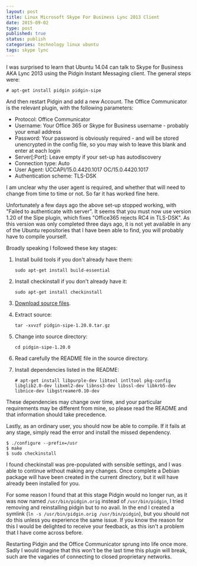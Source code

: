 ```yaml
--- 
layout: post 
title: Linux Microsoft Skype For Business Lync 2013 Client
date: 2015-09-02
type: post 
published: true 
status: publish
categories: technology linux ubuntu
tags: skype lync
---
```


I was surprised to learn that Ubuntu 14.04 can talk to Skype for
Business AKA Lync 2013 using the Pidgin Instant Messaging client. The
general steps were:

    # apt-get install pidgin pidgin-sipe

And then restart Pidgin and add a new Account. The Office Communicator
is the relevant plugin, with the following parameters:

  * Protocol: Office Communicator
  * Username: Your Office 365 or Skype for Business username - probably
    your email address
  * Password: Your password is obviously required - and will be stored
    unencrypted in the config file, so you may wish to leave this blank
    and enter at each login
  * Server[:Port]: Leave empty if your set-up has autodiscovery
  * Connection type: Auto
  * User Agent: UCCAPI/15.0.4420.1017 OC/15.0.4420.1017
  * Authentication scheme: TLS-DSK

I am unclear why the user agent is required, and whether that will need
to change from time to time or not. So far it has worked fine here.

Unfortunately a few days ago the above set-up stopped working, with
"Failed to authenticate with server". It seems that you must now use
version 1.20 of the Sipe plugin, which fixes "Office365 rejects RC4 in
TLS-DSK". As this version was only completed three days ago, it is not
yet available in any of the Ubuntu repositories that I have been able to
find, you will probably have to compile yourself.

Broadly speaking I followed these key stages:

1.  Install build tools if you don't already have them:

    `sudo apt-get install build-essential`

2.  Install checkinstall if you don't already have it:

    `sudo apt-get install checkinstall`

3.  [Download source files](http://sourceforge.net/projects/sipe/files/sipe/pidgin-sipe-1.20.0/pidgin-sipe-1.20.0.tar.gz/download).

4.  Extract source:

    `tar -xvvzf pidgin-sipe-1.20.0.tar.gz`

5.  Change into source directory:

    `cd pidgin-sipe-1.20.0`

6.  Read carefully the README file in the source directory.

7.  Install dependencies listed in the README:

    `# apt-get install libpurple-dev libtool intltool pkg-config libglib2.0-dev libxml2-dev libnss3-dev libssl-dev libkrb5-dev libnice-dev libgstreamer0.10-dev`

These dependencies may change over time, and your particular
requirements may be different from mine, so please read the README and
that information should take precedence.

Lastly, as an ordinary user, you should now be able to compile. If it
fails at any stage, simply read the error and install the missed
dependency.

    $ ./configure --prefix=/usr
    $ make
    $ sudo checkinstall

I found checkinstall was pre-populated with sensible settings, and I was
able to continue without making any changes. Once complete a Debian
package will have been created in the current directory, but it will
have already been installed for you.

For some reason I found that at this stage Pidgin would no longer run,
as it was now named `/usr/bin/pidgin.orig` instead of `/usr/bin/pidgin`, I
tried removing and reinstalling pidgin but to no avail. In the end I
created a symlink (`ln -s /usr/bin/pidgin.orig /usr/bin/pidgin`), but you
should not do this unless you experience the same issue. If you know the
reason for this I would be delighted to receive your feedback, as this
isn't a problem that I have come across before.

Restarting Pidgin and the Office Communicator sprung into life once
more. Sadly I would imagine that this won't be the last time this plugin
will break, such are the vagaries of connecting to closed proprietary
networks.

